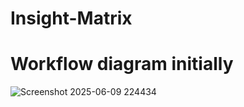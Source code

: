 # Insight-Matrix

# Workflow diagram initially 

![Screenshot 2025-06-09 224434](https://github.com/user-attachments/assets/cfc9f068-fec2-47e0-84a9-f83f6f8bd4a1)
